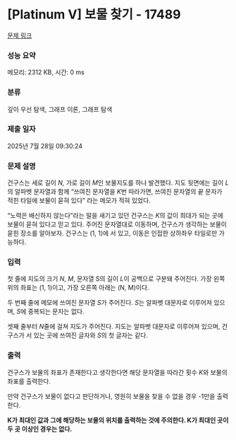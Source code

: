 # [Platinum V] 보물 찾기 - 17489 

[문제 링크](https://www.acmicpc.net/problem/17489) 

### 성능 요약

메모리: 2312 KB, 시간: 0 ms

### 분류

깊이 우선 탐색, 그래프 이론, 그래프 탐색

### 제출 일자

2025년 7월 28일 09:30:24

### 문제 설명

<p>건구스는 세로 길이 <em>N,</em> 가로 길이 <em>M</em>인 보물지도를 하나 발견했다. 지도 뒷면에는 길이 <em>L</em>의 알파벳 문자열과 함께 “쓰여진 문자열을 <em>K</em>번 따라가면, 쓰여진 문자열의 끝 문자가 적힌 타일에 보물이 묻혀 있다” 라는 메모가 적혀 있었다.</p>

<p>“노력은 배신하지 않는다”라는 말을 새기고 있던 건구스는<em> K</em>의 값이 최대가 되는 곳에 보물이 묻혀 있다고 믿고 있다. 주어진 문자열대로 이동하며, 건구스가 생각하는 보물이 묻힌 장소를 알아보자. 건구스는 (1, 1)에 서 있고, 이동은 인접한 상하좌우 타일로만 가능하다.</p>

### 입력 

 <p>첫 줄에 지도의 크기 <em>N</em>, <em>M</em>, 문자열 S의 길이 <em>L</em>이 공백으로 구분돼 주어진다. 가장 왼쪽 위의 좌표는 (1, 1)이고, 가장 오른쪽 아래는 (N, M)이다.</p>

<p>두 번째 줄에 메모에 쓰여진 문자열<em> S</em>가 주어진다. <em>S</em>는 알파벳 대문자로 이루어져 있으며, <em>S</em>에 중복되는 문자는 없다.</p>

<p>셋째 줄부터 <em>N</em>줄에 걸쳐 지도가 주어진다. 지도는 알파벳 대문자로 이루어져 있으며, 건구스가 서 있는 곳에 쓰여진 글자와 <em>S</em>의 첫 글자는 같다.</p>

### 출력 

 <p>건구스가 보물의 좌표가 존재한다고 생각한다면 해당 문자열을 따라간 횟수 <em>K</em>와 보물의 좌표를 출력한다.</p>

<p>만약 건구스가 보물이 없다고 판단하거나, 영원히 보물을 찾을 수 없을 경우 -1만을 출력한다.</p>

<p><strong>K가 최대인 값과 그에 해당하는 보물의 위치를 출력하는 것에 주의한다. K가 최대인 곳이 두 곳 이상인 경우는 없다.</strong></p>

